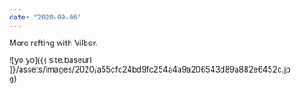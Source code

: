 ```yaml
---
date: "2020-09-06"
---
```


More rafting with Vilber.

![yo yo]({{ site.baseurl }}/assets/images/2020/a55cfc24bd9fc254a4a9a206543d89a882e6452c.jpg)
